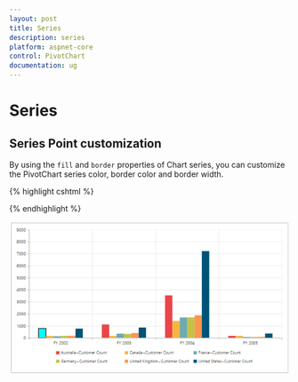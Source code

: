 ```yaml
---
layout: post
title: Series
description: series
platform: aspnet-core
control: PivotChart
documentation: ug
---
```


# Series

## Series Point customization

By using the `fill` and `border` properties of Chart series, you can customize the PivotChart series color, border color and border width.
 
{% highlight cshtml %}

<ej-pivot-chart id="PivotChart1" series-rendering="onSeriesRenders">
    <e-size width="950px" height="460px"></e-size>
</ej-pivot-chart>
<script type="text/javascript">
    function onSeriesRenders(args) {
        this.model.series[0].points[0].fill = "aqua";
        this.model.series[0].points[0].border = {
            color: "black",
            width: 2
        };
    }
</script>                                          

{% endhighlight %}

![](Series_images/Series_img1.png)